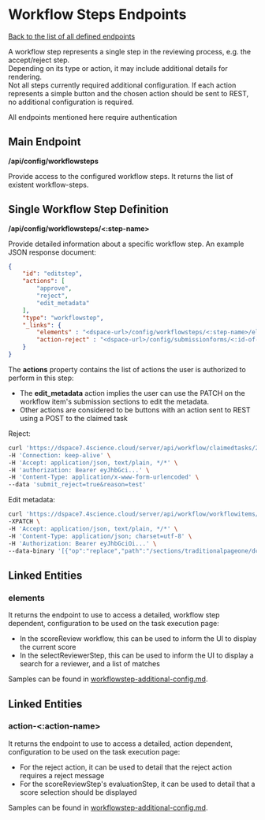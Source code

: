 # Workflow Steps Endpoints
[Back to the list of all defined endpoints](endpoints.md)

A workflow step represents a single step in the reviewing process, e.g. the accept/reject step.  
Depending on its type or action, it may include additional details for rendering.  
Not all steps currently required additional configuration. If each action represents a simple button and the chosen action should be sent to REST, no additional configuration is required.  

All endpoints mentioned here require authentication

## Main Endpoint
**/api/config/workflowsteps**   

Provide access to the configured workflow steps. It returns the list of existent workflow-steps.

## Single Workflow Step Definition
**/api/config/workflowsteps/<:step-name>**

Provide detailed information about a specific workflow step. An example JSON response document:
```json
{
  	"id": "editstep",
    "actions": [
        "approve",
        "reject",
        "edit_metadata"
    ],
  	"type": "workflowstep",
  	"_links": {
  		"elements" : "<dspace-url>/config/workflowsteps/<:step-name>/elements", 
  		"action-reject" : "<dspace-url>/config/submissionforms/<:id-of-the-submission-form-page>" 
  	}
}
```

The **actions** property contains the list of actions the user is authorized to perform in this step:
* The **edit_metadata** action implies the user can use the PATCH on the workflow item's submission sections to edit the metadata.
* Other actions are considered to be buttons with an action sent to REST using a POST to the claimed task

Reject:
```sh
curl 'https://dspace7.4science.cloud/server/api/workflow/claimedtasks/29' \
-H 'Connection: keep-alive' \
-H 'Accept: application/json, text/plain, */*' \
-H 'authorization: Bearer eyJhbGci...' \
-H 'Content-Type: application/x-www-form-urlencoded' \
--data 'submit_reject=true&reason=test'
```
Edit metadata:
```sh
curl 'https://dspace7.4science.cloud/server/api/workflow/workflowitems/102' \
-XPATCH \
-H 'Accept: application/json, text/plain, */*' \
-H 'Content-Type: application/json; charset=utf-8' \
-H 'Authorization: Bearer eyJhbGciOi...' \
--data-binary '[{"op":"replace","path":"/sections/traditionalpageone/dc.title/0","value":{"value":"test item","language":null,"authority":null,"display":"test item","confidence":-1,"place":0,"otherInformation":null}}]'
```

## Linked Entities
### elements

It returns the endpoint to use to access a detailed, workflow step dependent, configuration to be used on the task execution page:
* In the scoreReview workflow, this can be used to inform the UI to display the current score
* In the selectReviewerStep, this can be used to inform the UI to display a search for a reviewer, and a list of matches

Samples can be found in [workflowstep-additional-config.md](workflowstep-additional-config.md).

## Linked Entities
### action-<:action-name>

It returns the endpoint to use to access a detailed, action dependent, configuration to be used on the task execution page:
* For the reject action, it can be used to detail that the reject action requires a reject message
* For the scoreReviewStep's evaluationStep, it can be used to detail that a score selection should be displayed

Samples can be found in [workflowstep-additional-config.md](workflowstep-additional-config.md).
